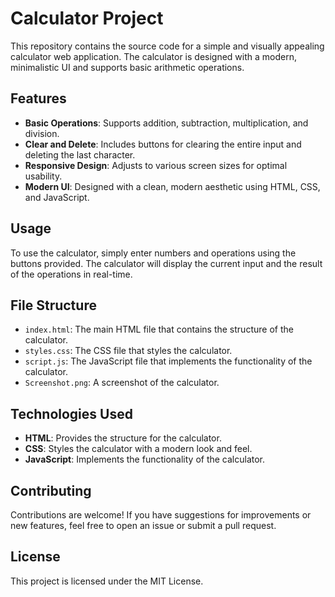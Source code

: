 # Calculator Project

This repository contains the source code for a simple and visually appealing calculator web application. The calculator is designed with a modern, minimalistic UI and supports basic arithmetic operations.

## Features

- **Basic Operations**: Supports addition, subtraction, multiplication, and division.
- **Clear and Delete**: Includes buttons for clearing the entire input and deleting the last character.
- **Responsive Design**: Adjusts to various screen sizes for optimal usability.
- **Modern UI**: Designed with a clean, modern aesthetic using HTML, CSS, and JavaScript.

## Usage

To use the calculator, simply enter numbers and operations using the buttons provided. The calculator will display the current input and the result of the operations in real-time.

## File Structure

- `index.html`: The main HTML file that contains the structure of the calculator.
- `styles.css`: The CSS file that styles the calculator.
- `script.js`: The JavaScript file that implements the functionality of the calculator.
- `Screenshot.png`: A screenshot of the calculator.

## Technologies Used

- **HTML**: Provides the structure for the calculator.
- **CSS**: Styles the calculator with a modern look and feel.
- **JavaScript**: Implements the functionality of the calculator.

## Contributing

Contributions are welcome! If you have suggestions for improvements or new features, feel free to open an issue or submit a pull request.

## License

This project is licensed under the MIT License.
